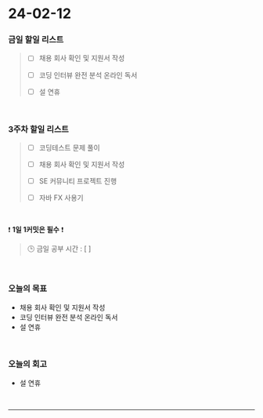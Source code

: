# 24-02-12
### 금일 할일 리스트
> - [ ]  채용 회사 확인 및 지원서 작성
>
> - [ ]  코딩 인터뷰 완전 분석 온라인 독서
>
> - [ ]  설 연휴

<br/>

### 3주차 할일 리스트  
> - [ ]  코딩테스트 문제 풀이
>
> - [ ]  채용 회사 확인 및 지원서 작성
>
> - [ ]  SE 커뮤니티 프로젝트 진행
>
> - [ ]  자바 FX 사용기

<br/>

❗ **1일 1커밋은 필수** ❗
> 🕒 금일 공부 시간 : [  ]

<br/>

### 오늘의 목표
- 채용 회사 확인 및 지원서 작성
- 코딩 인터뷰 완전 분석 온라인 독서
- 설 연휴

<br>

### 오늘의 회고
- 설 연휴


<br/>

------------  
